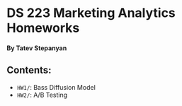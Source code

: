 # DS 223 Marketing Analytics Homeworks
#### By Tatev Stepanyan

## Contents:

- `HW1/`: Bass Diffusion Model
- `HW2/`: A/B Testing
